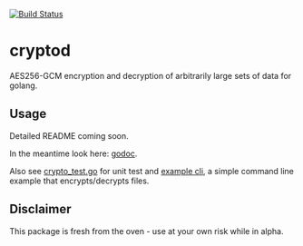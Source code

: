 [![Build Status](https://travis-ci.org/wiggin77/cryptod.svg?branch=master)](https://travis-ci.org/wiggin77/cryptod)

# cryptod
AES256-GCM encryption and decryption of arbitrarily large sets of data for golang.

## Usage
Detailed README coming soon.  

In the meantime look here: [godoc](https://godoc.org/github.com/wiggin77/cryptod).

Also see [crypto_test.go](https://github.com/wiggin77/cryptod/blob/master/crypto_test.go) for unit test and 
 [example cli](https://github.com/wiggin77/cryptod/tree/master/example/cmd/cryptod), a simple command line example
 that encrypts/decrypts files.


## Disclaimer
This package is fresh from the oven - use at your own risk while in alpha.